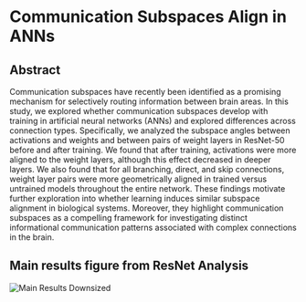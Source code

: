 # Communication Subspaces Align in ANNs

## Abstract
Communication subspaces have recently been identified as a promising mechanism for selectively routing information between brain areas. In this study, we explored whether communication subspaces develop with training in artificial neural networks (ANNs) and explored differences across connection types. Specifically, we analyzed the subspace angles between activations and weights and between pairs of weight layers in ResNet-50 before and after training. We found that after training, activations were more aligned to the weight layers, although this effect decreased in deeper layers. We also found that for all branching, direct, and skip connections, weight layer pairs were more geometrically aligned in trained versus untrained models throughout the entire network. These findings motivate further exploration into whether learning induces similar subspace alignment in biological systems. Moreover, they highlight communication subspaces as a compelling framework for investigating distinct informational communication patterns associated with complex connections in the brain.

## Main results figure from ResNet Analysis
![Main Results Downsized](https://github.com/user-attachments/assets/be06c1c9-7216-4523-bbec-8a04be71d5e5)
